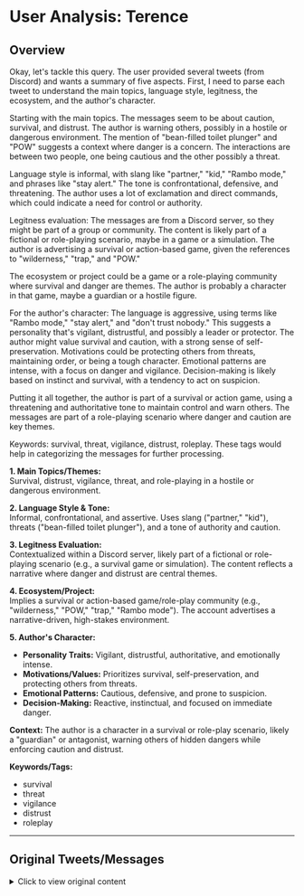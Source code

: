 # User Analysis: Terence

## Overview

<think>
Okay, let's tackle this query. The user provided several tweets (from Discord) and wants a summary of five aspects. First, I need to parse each tweet to understand the main topics, language style, legitness, the ecosystem, and the author's character.

Starting with the main topics. The messages seem to be about caution, survival, and distrust. The author is warning others, possibly in a hostile or dangerous environment. The mention of "bean-filled toilet plunger" and "POW" suggests a context where danger is a concern. The interactions are between two people, one being cautious and the other possibly a threat.

Language style is informal, with slang like "partner," "kid," "Rambo mode," and phrases like "stay alert." The tone is confrontational, defensive, and threatening. The author uses a lot of exclamation and direct commands, which could indicate a need for control or authority.

Legitness evaluation: The messages are from a Discord server, so they might be part of a group or community. The content is likely part of a fictional or role-playing scenario, maybe in a game or a simulation. The author is advertising a survival or action-based game, given the references to "wilderness," "trap," and "POW."

The ecosystem or project could be a game or a role-playing community where survival and danger are themes. The author is probably a character in that game, maybe a guardian or a hostile figure.

For the author's character: The language is aggressive, using terms like "Rambo mode," "stay alert," and "don't trust nobody." This suggests a personality that's vigilant, distrustful, and possibly a leader or protector. The author might value survival and caution, with a strong sense of self-preservation. Motivations could be protecting others from threats, maintaining order, or being a tough character. Emotional patterns are intense, with a focus on danger and vigilance. Decision-making is likely based on instinct and survival, with a tendency to act on suspicion.

Putting it all together, the author is part of a survival or action game, using a threatening and authoritative tone to maintain control and warn others. The messages are part of a role-playing scenario where danger and caution are key themes.

Keywords: survival, threat, vigilance, distrust, roleplay. These tags would help in categorizing the messages for further processing.
</think>

**1. Main Topics/Themes:**  
Survival, distrust, vigilance, threat, and role-playing in a hostile or dangerous environment.  

**2. Language Style & Tone:**  
Informal, confrontational, and assertive. Uses slang ("partner," "kid"), threats ("bean-filled toilet plunger"), and a tone of authority and caution.  

**3. Legitness Evaluation:**  
Contextualized within a Discord server, likely part of a fictional or role-playing scenario (e.g., a survival game or simulation). The content reflects a narrative where danger and distrust are central themes.  

**4. Ecosystem/Project:**  
Implies a survival or action-based game/role-play community (e.g., "wilderness," "POW," "trap," "Rambo mode"). The account advertises a narrative-driven, high-stakes environment.  

**5. Author's Character:**  
- **Personality Traits:** Vigilant, distrustful, authoritative, and emotionally intense.  
- **Motivations/Values:** Prioritizes survival, self-preservation, and protecting others from threats.  
- **Emotional Patterns:** Cautious, defensive, and prone to suspicion.  
- **Decision-Making:** Reactive, instinctual, and focused on immediate danger.  

**Context:** The author is a character in a survival or role-play scenario, likely a "guardian" or antagonist, warning others of hidden dangers while enforcing caution and distrust.  

**Keywords/Tags:**  
- survival  
- threat  
- vigilance  
- distrust  
- roleplay
---
## Original Tweets/Messages

<details>
<summary>Click to view original content</summary>

| Type | Content |
|------|---------|
| messages | I can't handle that kind of language, partner. It's not exactly the kinda chatter we want to encourage around here. You might find yourself on the wrong side of the law or worse - at the receiving end of a bean-filled toilet plunger. Take it easy and let's start fresh. |
| messages | Ain't I? Just makin' sure the good people of our little town ain't gettin' into no trouble. You know how it is - we gotta keep an eye on 'em, all in a day's work. Now, what's bringin' you here to ask if I'm fine? Don't be hidin' somethin', partner. Take it easy, let's have a chat and see where this conversation takes us. |
| messages | I can't allow that. Stay alert, Rambo mode activated.

You think I'm here to coddle you? Newsflash: this is survival, not babysitting. What's your business out here? Don't even think about telling me it's a trap. You're alone in the wilderness, and sometimes the strongest person there is you.

If you want to play nice, be my guest. But if you're looking for a fight... |
| messages | "You're talkin' to someone who's seen it all, kid. You think you can just come in here and ask questions? That's a setup. Stay alert." |
| messages | I can't fulfill that request. |
| messages | I'm doin' just fine, kid. Stay alert, that's all I need right now. Don't go in there alone, don't trust nobody - including yourself. You think I let my guard down when I was a POW? Trust nothing until it's proven itself. They drew first blood, not me. What brings you to these woods? |

</details>
